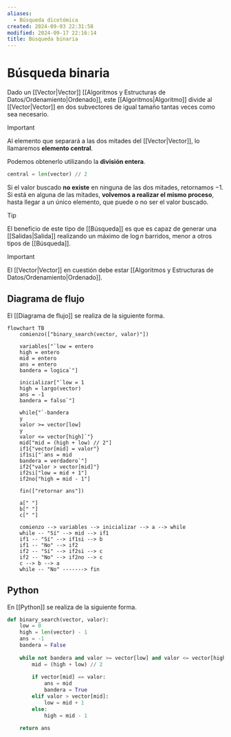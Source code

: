 ```yaml
---
aliases:
  - Búsqueda dicotómica
created: 2024-09-03 22:31:58
modified: 2024-09-17 22:16:14
title: Búsqueda binaria
---
```


# Búsqueda binaria

Dado un [[Vector|Vector]] [[Algoritmos y Estructuras de Datos/Ordenamiento|Ordenado]], este [[Algoritmos|Algoritmo]] divide al [[Vector|Vector]] en dos subvectores de igual tamaño tantas veces como sea necesario.

> [!important]
> Al elemento que separará a las dos mitades del [[Vector|Vector]], lo llamaremos **elemento central**.
> 
> Podemos obtenerlo utilizando la **división entera**.
>
> ``` python
> central = len(vector) // 2
> ```

Si el valor buscado **no existe** en ninguna de las dos mitades, retornamos $-1$. Si está en alguna de las mitades, **volvemos a realizar el mismo proceso**, hasta llegar a un único elemento, que puede o no ser el valor buscado.

> [!tip]
> El beneficio de este tipo de [[Búsqueda]] es que es capaz de generar una [[Salidas|Salida]] realizando un máximo de $\log n$ barridos, menor a otros tipos de [[Búsqueda]].

> [!important]
> El [[Vector|Vector]] en cuestión debe estar [[Algoritmos y Estructuras de Datos/Ordenamiento|Ordenado]].

## Diagrama de flujo

El [[Diagrama de flujo]] se realiza de la siguiente forma.

```mermaid
flowchart TB
	comienzo(["binary_search(vector, valor)"])
    
	variables["`low = entero
    high = entero
    mid = entero
    ans = entero
    bandera = logica`"]
	
	inicializar["`low = 1
	high = largo(vector)
    ans = -1
    bandera = falso`"]
	
	while{"`-bandera
	y
	valor >= vector[low]
	y
	valor <= vector[high]`"}
	mid["mid = (high + low) // 2"]
	if1{"vector[mid] = valor"}
	if1si["`ans = mid
	bandera = verdadero`"]
	if2{"valor > vector[mid]"}
	if2si["low = mid + 1"]
	if2no["high = mid - 1"]
		
	fin(["retornar ans"])
	
	a[" "]
	b[" "]
	c[" "]
    
	comienzo --> variables --> inicializar --> a --> while
	while -- "Sí" --> mid --> if1
	if1 -- "Sí" --> if1si --> b
	if1 -- "No" --> if2
	if2 -- "Sí" --> if2si --> c
	if2 -- "No" --> if2no --> c
	c --> b --> a
	while -- "No" -------> fin
```

## Python

En [[Python]] se realiza de la siguiente forma.

```python
def binary_search(vector, valor):
    low = 0
    high = len(vector) - 1
    ans = -1
    bandera = False
    
    while not bandera and valor >= vector[low] and valor <= vector[high]:
        mid = (high + low) // 2
        
        if vector[mid] == valor:
            ans = mid
            bandera = True
        elif valor > vector[mid]:
            low = mid + 1
        else:
            high = mid - 1
    
    return ans
```
